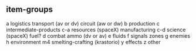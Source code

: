 ## item-groups


a   logistics
    transport (av or dv)
    circuit (aw or dw)
b   production
c   intermediate-products
c-a resources (spaceX)
    manufacturing
c-d science (spaceX)
    fuel?
d   combat
    ammo (dv or av)
e       fluids
f       signals
        zones
g           enemies
h       environment
m4  smelting-crafting (krastorio)
y           effects
z       other

